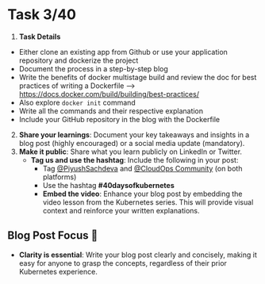 # Task 3/40


1. **Task Details**
- Either clone an existing app from Github or use your application repository and dockerize the project
- Document the process in a step-by-step blog
- Write the benefits of docker multistage build and review the doc for best practices of writing a Dockerfile --> https://docs.docker.com/build/building/best-practices/
- Also explore `docker init` command 
- Write all the commands and their respective explanation
- Include your GitHub repository in the blog with the Dockerfile


2. **Share your learnings**: Document your key takeaways and insights in a blog post (highly encouraged) or a social media update (mandatory).
3. **Make it public**: Share what you learn publicly on LinkedIn or Twitter.
   - **Tag us and use the hashtag**: Include the following in your post:
     - Tag [@PiyushSachdeva](https://www.linkedin.com/in/piyush-sachdeva) and [@CloudOps Community](https://www.linkedin.com/company/thecloudopscomm) (on both platforms)
     - Use the hashtag **#40daysofkubernetes**
     - **Embed the video**: Enhance your blog post by embedding the video lesson from the Kubernetes series. This will provide visual context and reinforce your written explanations.

## Blog Post Focus 📝

- **Clarity is essential**: Write your blog post clearly and concisely, making it easy for anyone to grasp the concepts, regardless of their prior Kubernetes experience.
